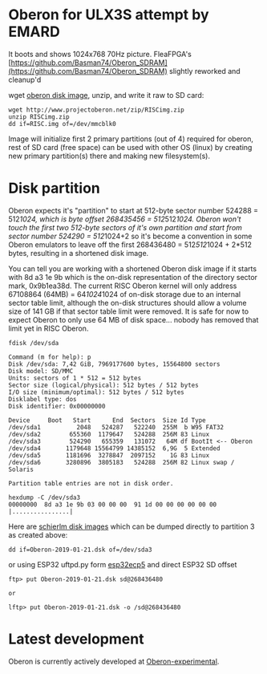 # Oberon for ULX3S attempt by EMARD

It boots and shows 1024x768 70Hz picture.
FleaFPGA's
[https://github.com/Basman74/Oberon_SDRAM](https://github.com/Basman74/Oberon_SDRAM)
slightly reworked and cleanup'd

wget [oberon disk image](http://www.projectoberon.net/zip/RISCimg.zip),
unzip, and write it raw to SD card:

    wget http://www.projectoberon.net/zip/RISCimg.zip
    unzip RISCimg.zip
    dd if=RISC.img of=/dev/mmcblk0

Image will initialize first 2 primary partitions (out of 4) required for
oberon, rest of SD card (free space) can be used with
other OS (linux) by creating new primary partition(s)
there and making new filesystem(s).

# Disk partition

Oberon expects it's "partition" to start at 512-byte sector number 524288 =
512*1024, which is byte offset 268435456 = 512*512*1024. Oberon won't touch the first
two 512-byte sectors of it's own partition and start from sector number
524290 = 512*1024+2 so it's become a convention in some Oberon
emulators to leave off the first 268436480 = 512*512*1024 + 2*512 bytes,
resulting in a shortened disk image.

You can tell you are working with a shortened Oberon disk image
if it starts with 8d a3 1e 9b which is the on-disk representation of the
directory sector mark, 0x9b1ea38d. The current RISC Oberon kernel will only
address 67108864 (64MB) = 64*1024*1024 of on-disk storage due to an internal
sector table limit, although the on-disk structures should allow a volume size
of 141 GB if that sector table limit were removed. It is safe for now to expect Oberon
to only use 64 MB of disk space... nobody has removed that limit yet in RISC
Oberon.


    fdisk /dev/sda

    Command (m for help): p
    Disk /dev/sda: 7,42 GiB, 7969177600 bytes, 15564800 sectors
    Disk model: SD/MMC          
    Units: sectors of 1 * 512 = 512 bytes
    Sector size (logical/physical): 512 bytes / 512 bytes
    I/O size (minimum/optimal): 512 bytes / 512 bytes
    Disklabel type: dos
    Disk identifier: 0x00000000

    Device     Boot   Start      End  Sectors  Size Id Type
    /dev/sda1          2048   524287   522240  255M  b W95 FAT32
    /dev/sda2        655360  1179647   524288  256M 83 Linux
    /dev/sda3        524290   655359   131072   64M df BootIt <-- Oberon
    /dev/sda4       1179648 15564799 14385152  6,9G  5 Extended
    /dev/sda5       1181696  3278847  2097152    1G 83 Linux
    /dev/sda6       3280896  3805183   524288  256M 82 Linux swap / Solaris

    Partition table entries are not in disk order.

    hexdump -C /dev/sda3
    00000000  8d a3 1e 9b 03 00 00 00  91 1d 00 00 00 00 00 00  |................|

Here are [schierlm disk images](https://github.com/schierlm/oberon-risc-emu-enhanced)
which can be dumped directly to partition 3 as created above:

    dd if=Oberon-2019-01-21.dsk of=/dev/sda3

or using ESP32 uftpd.py form [esp32ecp5](https://github.com/emard/esp32ecp5)
and direct ESP32 SD offset

    ftp> put Oberon-2019-01-21.dsk sd@268436480

    or

    lftp> put Oberon-2019-01-21.dsk -o /sd@268436480


# Latest development

Oberon is currently actively developed at
[Oberon-experimental](https://github.com/andreaspirklbauer/Oberon-experimental).

